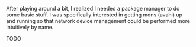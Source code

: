 After playing around a bit, I realized I needed a package manager to do some basic stuff. I was specifically interested in getting mdns (avahi) up and running so that network device management could be performed more intuitively by name.

TODO
